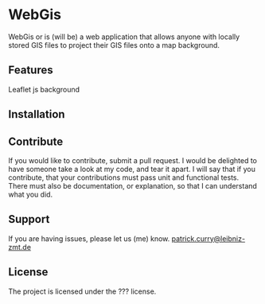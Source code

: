 WebGis
========

WebGis or is (will be) a web application 
that allows anyone with locally stored 
GIS files to project their GIS files onto 
a map background.


Features
--------

Leaflet js background

Installation
------------


Contribute
----------

If you would like to contribute, submit a pull request. I would be delighted to have someone take a look at my code, and tear it apart.
I will say that if you contribute, that your contributions must pass unit and functional tests. There must also be documentation, or
explanation, so that I can understand what you did.

Support
-------

If you are having issues, please let us (me) know.
patrick.curry@leibniz-zmt.de

License
-------

The project is licensed under the ??? license.
